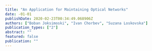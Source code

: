 ```yaml
---
title: "An Application for Maintaining Optical Networks"
date: -01-01
publishDate: 2020-02-23T00:34:49.068906Z
authors: ["Boban Joksimoski", "Ivan Chorbev", "Suzana Loskovska"]
publication_types: ["2"]
abstract: ""
featured: false
publication: ""
---
```


